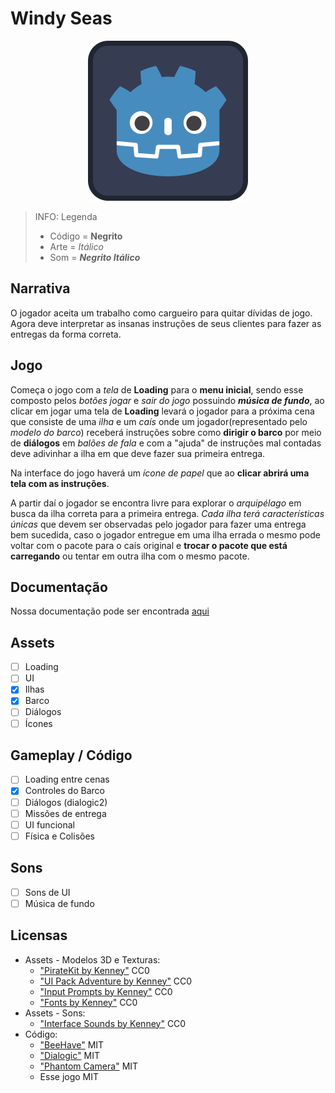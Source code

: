 # Windy Seas

<p align="center">
	<img class="align-center" src="./icon.svg" alt="icon"/>
</p>

> INFO: Legenda
>
> - Código = **Negrito**
> - Arte = _Itálico_
> - Som = **_Negrito Itálico_**

## Narrativa

O jogador aceita um trabalho como cargueiro para quitar dívidas de jogo. Agora deve interpretar as insanas instruções de seus clientes para fazer as entregas da forma correta.

## Jogo

Começa o jogo com a _tela_ de **Loading** para o **menu inicial**, sendo esse composto pelos _botões jogar_ e _sair do jogo_ possuindo **_música de fundo_**, ao clicar em jogar uma tela de **Loading** levará o jogador para a próxima cena que consiste de uma _ilha_ e um _caís_ onde um jogador(representado pelo _modelo do barco_) receberá instruções sobre como **dirigir o barco** por meio de **diálogos** em _balões de fala_ e com a "ajuda" de instruções mal contadas deve adivinhar a ilha em que deve fazer sua primeira entrega.

Na interface do jogo haverá um _ícone de papel_ que ao **clicar abrirá uma tela com as instruções**.

A partir daí o jogador se encontra livre para explorar o _arquipélago_ em busca da ilha correta para a primeira entrega. _Cada ilha terá características únicas_ que devem ser observadas pelo jogador para fazer uma entrega bem sucedida, caso o jogador entregue em uma ilha errada o mesmo pode voltar com o pacote para o caís original e **trocar o pacote que está carregando** ou tentar em outra ilha com o mesmo pacote.

## Documentação

Nossa documentação pode ser encontrada [aqui](docs/README.md)

## Assets

- [ ] Loading
- [ ] UI
- [x] Ilhas
- [x] Barco
- [ ] Diálogos
- [ ] Ícones

## Gameplay / Código

- [ ] Loading entre cenas
- [x] Controles do Barco
- [ ] Diálogos (dialogic2)
- [ ] Missões de entrega
- [ ] UI funcional
- [ ] Física e Colisões

## Sons

- [ ] Sons de UI
- [ ] Música de fundo

## Licensas

- Assets - Modelos 3D e Texturas:
  - ["PirateKit by Kenney"](https://kenney.nl/assets/pirate-kit) CC0
  - ["UI Pack Adventure by Kenney"](https://kenney.nl/assets/ui-pack-adventure) CC0
  - ["Input Prompts by Kenney"](https://kenney.nl/assets/input-prompts) CC0
  - ["Fonts by Kenney"](https://kenney.nl/assets/kenney-fonts) CC0
- Assets - Sons:
  - ["Interface Sounds by Kenney"](https://kenney.nl/assets/interface-sounds) CC0
- Código:
  - ["BeeHave"](https://bitbra.in/beehave/#/) MIT
  - ["Dialogic"](https://github.com/dialogic-godot/dialogic?tab=readme-ov-file#dialogic-2) MIT
  - ["Phantom Camera"](https://phantom-camera.dev/) MIT
  - Esse jogo MIT
